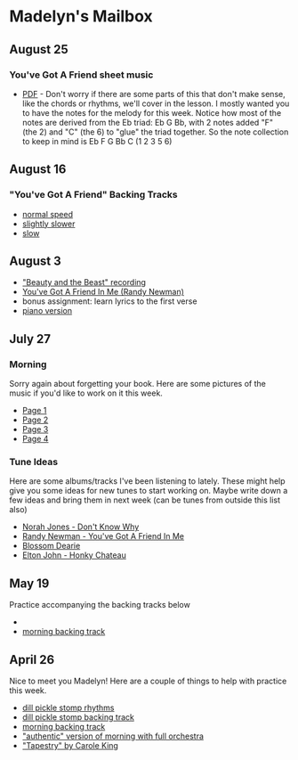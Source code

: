 # Madelyn's Mailbox

## August 25

### You've Got A Friend sheet music
- [PDF](./friend.pdf) - Don't worry if there are some parts of this that don't make sense, like the chords or rhythms, we'll cover in the lesson. I mostly wanted you to have the notes for the melody for this week. Notice how most of the notes are derived from the Eb triad: Eb G Bb, with 2 notes added "F" (the 2) and "C" (the 6) to "glue" the triad together. So the note collection to keep in mind is Eb F G Bb C (1 2 3 5 6)

## August 16

### "You've Got A Friend" Backing Tracks
- [normal speed](./friend100.mp3)
- [slightly slower](./friend85.mp3)
- [slow](./friend70.mp3)

## August 3

- ["Beauty and the Beast" recording](./beauty.mp3)
- [You've Got A Friend In Me (Randy Newman)](https://youtube.com/watch?v=0hG-2tQtdlE)
- bonus assignment: learn lyrics to the first verse
- [piano version](https://youtube.com/watch?v=Pxe0sRyQWkI)

## July 27

### Morning
Sorry again about forgetting your book. Here are some pictures of the music if you'd like to work on it this week.

- [Page 1](./p1.jpg)
- [Page 2](./p2.jpg)
- [Page 3](./p3.jpg)
- [Page 4](./p4.jpg)

### Tune Ideas
Here are some albums/tracks I've been listening to lately. These might help give you some ideas for new tunes to start working on. Maybe write down a few ideas and bring them in next week (can be tunes from outside this list also)

- [Norah Jones - Don't Know Why](https://www.youtube.com/watch?v=MXIA_CcESw0)
- [Randy Newman - You've Got A Friend In Me](https://www.youtube.com/watch?v=0hG-2tQtdlE)
- [Blossom Dearie](https://www.youtube.com/watch?v=pETdS7_wXHU&t=8s)
- [Elton John - Honky Chateau](https://www.youtube.com/watch?v=G_GK-sfucvo)


## May 19

Practice accompanying the backing tracks below

- [](./beauty.mp3)
- [morning backing track](./morning.mp3)

## April 26

Nice to meet you Madelyn! Here are a couple of things to help with practice this week.

- [dill pickle stomp rhythms](./dill.mp3)
- [dill pickle stomp backing track](./backing.mp3)
- [morning backing track](./morning.mp3)
- ["authentic" version of morning with full orchestra](https://youtube.com/watch?v=SS7-Gwz1Zio)
- ["Tapestry" by Carole King](https://youtube.com/watch?v=SyQ-TgA6bQk)
